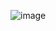 ![image](https://user-images.githubusercontent.com/82854823/131417088-e5a389e2-7a40-435a-92f6-76ea419ebd70.png)
